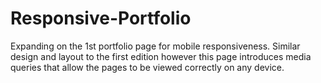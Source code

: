 # Responsive-Portfolio
Expanding on the 1st portfolio page for mobile responsiveness. Similar design and layout to the first edition however this page introduces media queries that allow the pages to be viewed correctly on any device.
